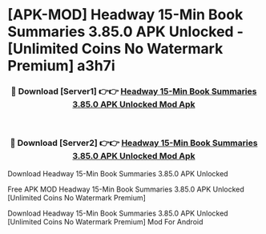 # [APK-MOD] Headway  15-Min Book Summaries 3.85.0 APK Unlocked - [Unlimited Coins No Watermark Premium] a3h7i



<div align="center">
<h3>🔴 Download [Server1] 👉👉 <a href="https://momento.my/?title=Headway__15-Min_Book_Summaries_3.85.0_APK_Unlocked">Headway  15-Min Book Summaries 3.85.0 APK Unlocked Mod Apk</a></h3><br>

<h3>🔴 Download [Server2] 👉👉 <a href="https://momento.my/?title=Headway__15-Min_Book_Summaries_3.85.0_APK_Unlocked">Headway  15-Min Book Summaries 3.85.0 APK Unlocked Mod Apk</a></h3>
</div>



Download Headway  15-Min Book Summaries 3.85.0 APK Unlocked 

Free APK MOD Headway  15-Min Book Summaries 3.85.0 APK Unlocked [Unlimited Coins No Watermark Premium]

Download Headway  15-Min Book Summaries 3.85.0 APK Unlocked [Unlimited Coins No Watermark Premium] Mod For Android
